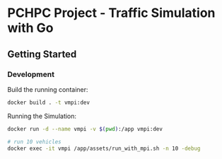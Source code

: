 # PCHPC Project - Traffic Simulation with Go

## Getting Started

### Development

Build the running container:

```bash
docker build . -t vmpi:dev
```

Running the Simulation:

```bash
docker run -d --name vmpi -v $(pwd):/app vmpi:dev
```

```bash
# run 10 vehicles
docker exec -it vmpi /app/assets/run_with_mpi.sh -n 10 -debug
```
